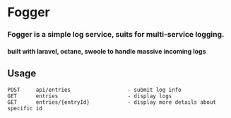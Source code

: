 # Fogger
### Fogger is a simple log service, suits for multi-service logging.
#### built with laravel, octane, swoole to handle massive incoming logs

## Usage
```
POST     api/entries                  - submit log info
GET      entries                      - display logs 
GET      entries/{entryId}            - display more details about specific id
```